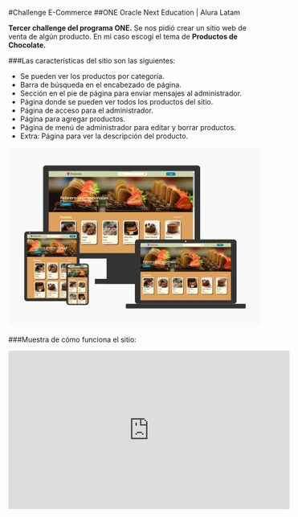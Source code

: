 #Challenge E-Commerce
##ONE Oracle Next Education | Alura Latam

__Tercer challenge del programa ONE.__ Se nos pidió crear un sitio web de venta de algún producto. En mi caso escogí el tema de __Productos de Chocolate.__ 

###Las características del sitio son las siguientes:

- Se pueden ver los productos por categoría. 
- Barra de búsqueda en el encabezado de página.
- Sección en el pie de página para enviar mensajes al administrador.
- Página donde se pueden ver todos los productos del sitio.
- Página de acceso para el administrador.
- Página para agregar productos.
- Página de menú de administrador para editar y borrar productos.
- Extra: Página para ver la descripción del producto.

![Dispositivos](https://github.com/MoisesPmx/e-commerce/blob/master/img/mockup.png)

###Muestra de cómo funciona el sitio:

<iframe width="560" height="315" src="https://www.youtube.com/embed/9E36KBl7ins" title="YouTube video player" frameborder="0" allow="accelerometer; autoplay; clipboard-write; encrypted-media; gyroscope; picture-in-picture; web-share" allowfullscreen></iframe>